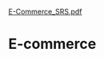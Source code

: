 [E-Commerce_SRS.pdf](https://github.com/Dinu-C/E-commerce/files/10947320/E-Commerce_SRS.pdf)
# E-commerce
